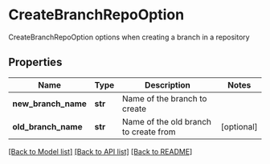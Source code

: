 # CreateBranchRepoOption

CreateBranchRepoOption options when creating a branch in a repository

## Properties
Name | Type | Description | Notes
------------ | ------------- | ------------- | -------------
**new_branch_name** | **str** | Name of the branch to create | 
**old_branch_name** | **str** | Name of the old branch to create from | [optional] 

[[Back to Model list]](../README.md#documentation-for-models) [[Back to API list]](../README.md#documentation-for-api-endpoints) [[Back to README]](../README.md)


